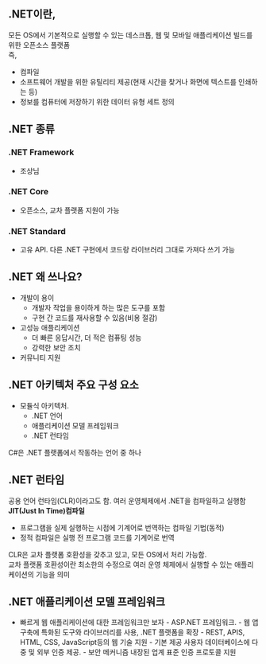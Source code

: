 ## .NET이란,
모든 OS에서 기본적으로 실행할 수 있는 데스크톱, 웹 및 모바일 애플리케이션 빌드를 위한 오픈소스 플랫폼     
즉,
- 컴파일
- 소프트웨어 개발을 위한 유틸리티 제공(현재 시간을 찾거나 화면에 텍스트를 인쇄하는 등)
- 정보를 컴퓨터에 저장하기 위한 데이터 유형 세트 정의

## .NET 종류
### .NET Framework
- 조상님

### .NET Core
- 오픈소스, 교차 플랫폼 지원이 가능

### .NET Standard
- 고유 API. 다른 .NET 구현에서 코드랑 라이브러리 그대로 가져다 쓰기 가능

## .NET 왜 쓰나요?
- 개발이 용이
  - 개발자 작업을 용이하게 하는 많은 도구를 포함
  - 구현 간 코드를 재사용할 수 있음(비용 절감)
- 고성능 애플리케이션
	- 더 빠른 응답시간, 더 적은 컴퓨팅 성능
	- 강력한 보안 조치
- 커뮤니티 지원


## .NET 아키텍처 주요 구성 요소
- 모듈식 아키텍처.
	- .NET 언어
	- 애플리케이션 모델 프레임워크
	- .NET 런타임

C#은 .NET 플랫폼에서 작동하는 언어 중 하나       


## .NET 런타임
공용 언어 런타임(CLR)이라고도 함. 여러 운영체제에서 .NET을 컴파일하고 실행함    
**JIT(Just In Time)컴파일**
- 프로그램을 실제 실행하는 시점에 기계어로 번역하는 컴파일 기법(동적)
- 정적 컴파일은 실행 전 프로그램 코드를 기계어로 번역

CLR은 교차 플랫폼 호환성을 갖추고 있고, 모든 OS에서 처리 가능함.      
교차 플랫폼 호환성이란 최소한의 수정으로 여러 운영 체제에서 실행할 수 있는 애플리케이션의 기능을 의미     

## .NET 애플리케이션 모델 프레임워크
 - 빠르게 웹 애플리케이션에 대한 프레임워크만 보자
       - ASP.NET 프레임워크.
	   - 웹 앱 구축에 특화된 도구와 라이브러리를 사용, .NET 플랫폼을 확장
	   - REST, APIS, HTML, CSS, JavaScript등의 웹 기술 지원
	   - 기본 제공 사용자 데이터베이스에 다중 및 외부 인증 제공.
	   - 보안 메커니즘 내장된 업계 표준 인증 프로토콜 지원
